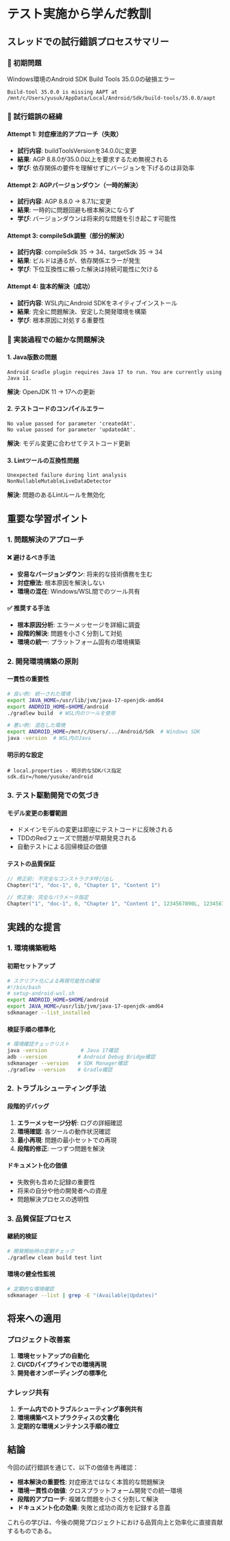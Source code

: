 # テスト実施から学んだ教訓

## スレッドでの試行錯誤プロセスサマリー

### 🚨 初期問題
Windows環境のAndroid SDK Build Tools 35.0.0の破損エラー
```
Build-tool 35.0.0 is missing AAPT at /mnt/c/Users/yusuk/AppData/Local/Android/Sdk/build-tools/35.0.0/aapt
```

### 🔄 試行錯誤の経緯

#### Attempt 1: 対症療法的アプローチ（失敗）
- **試行内容**: buildToolsVersionを34.0.0に変更
- **結果**: AGP 8.8.0が35.0.0以上を要求するため無視される
- **学び**: 依存関係の要件を理解せずにバージョンを下げるのは非効率

#### Attempt 2: AGPバージョンダウン（一時的解決）
- **試行内容**: AGP 8.8.0 → 8.7.1に変更
- **結果**: 一時的に問題回避も根本解決にならず
- **学び**: バージョンダウンは将来的な問題を引き起こす可能性

#### Attempt 3: compileSdk調整（部分的解決）
- **試行内容**: compileSdk 35 → 34、targetSdk 35 → 34
- **結果**: ビルドは通るが、依存関係エラーが発生
- **学び**: 下位互換性に頼った解決は持続可能性に欠ける

#### Attempt 4: 抜本的解決（成功）
- **試行内容**: WSL内にAndroid SDKをネイティブインストール
- **結果**: 完全に問題解決、安定した開発環境を構築
- **学び**: 根本原因に対処する重要性

### 📝 実装過程での細かな問題解決

#### 1. Java版数の問題
```
Android Gradle plugin requires Java 17 to run. You are currently using Java 11.
```
**解決**: OpenJDK 11 → 17への更新

#### 2. テストコードのコンパイルエラー
```
No value passed for parameter 'createdAt'.
No value passed for parameter 'updatedAt'.
```
**解決**: モデル変更に合わせてテストコード更新

#### 3. Lintツールの互換性問題
```
Unexpected failure during lint analysis
NonNullableMutableLiveDataDetector
```
**解決**: 問題のあるLintルールを無効化

## 重要な学習ポイント

### 1. 問題解決のアプローチ

#### ❌ 避けるべき手法
- **安易なバージョンダウン**: 将来的な技術債務を生む
- **対症療法**: 根本原因を解決しない
- **環境の混在**: Windows/WSL間でのツール共有

#### ✅ 推奨する手法
- **根本原因分析**: エラーメッセージを詳細に調査
- **段階的解決**: 問題を小さく分割して対処
- **環境の統一**: プラットフォーム固有の環境構築

### 2. 開発環境構築の原則

#### 一貫性の重要性
```bash
# 良い例: 統一された環境
export JAVA_HOME=/usr/lib/jvm/java-17-openjdk-amd64
export ANDROID_HOME=$HOME/android
./gradlew build  # WSL内のツールを使用

# 悪い例: 混在した環境
export ANDROID_HOME=/mnt/c/Users/.../Android/Sdk  # Windows SDK
java -version  # WSL内のJava
```

#### 明示的な設定
```properties
# local.properties - 明示的なSDKパス指定
sdk.dir=/home/yusuke/android
```

### 3. テスト駆動開発での気づき

#### モデル変更の影響範囲
- ドメインモデルの変更は即座にテストコードに反映される
- TDDのRedフェーズで問題が早期発見される
- 自動テストによる回帰検証の価値

#### テストの品質保証
```kotlin
// 修正前: 不完全なコンストラクタ呼び出し
Chapter("1", "doc-1", 0, "Chapter 1", "Content 1")

// 修正後: 完全なパラメータ指定
Chapter("1", "doc-1", 0, "Chapter 1", "Content 1", 1234567890L, 1234567900L)
```

## 実践的な提言

### 1. 環境構築戦略

#### 初期セットアップ
```bash
# スクリプト化による再現可能性の確保
#!/bin/bash
# setup-android-wsl.sh
export ANDROID_HOME=$HOME/android
export JAVA_HOME=/usr/lib/jvm/java-17-openjdk-amd64
sdkmanager --list_installed
```

#### 検証手順の標準化
```bash
# 環境確認チェックリスト
java -version           # Java 17確認
adb --version          # Android Debug Bridge確認
sdkmanager --version   # SDK Manager確認
./gradlew --version    # Gradle確認
```

### 2. トラブルシューティング手法

#### 段階的デバッグ
1. **エラーメッセージ分析**: ログの詳細確認
2. **環境確認**: 各ツールの動作状況確認
3. **最小再現**: 問題の最小セットでの再現
4. **段階的修正**: 一つずつ問題を解決

#### ドキュメント化の価値
- 失敗例も含めた記録の重要性
- 将来の自分や他の開発者への資産
- 問題解決プロセスの透明性

### 3. 品質保証プロセス

#### 継続的検証
```bash
# 開発開始時の定期チェック
./gradlew clean build test lint
```

#### 環境の健全性監視
```bash
# 定期的な環境確認
sdkmanager --list | grep -E "(Available|Updates)"
```

## 将来への適用

### プロジェクト改善案
1. **環境セットアップの自動化**
2. **CI/CDパイプラインでの環境再現**
3. **開発者オンボーディングの標準化**

### ナレッジ共有
1. **チーム内でのトラブルシューティング事例共有**
2. **環境構築ベストプラクティスの文書化**
3. **定期的な環境メンテナンス手順の確立**

## 結論

今回の試行錯誤を通じて、以下の価値を再確認：

- **根本解決の重要性**: 対症療法ではなく本質的な問題解決
- **環境一貫性の価値**: クロスプラットフォーム開発での統一環境
- **段階的アプローチ**: 複雑な問題を小さく分割して解決
- **ドキュメント化の効果**: 失敗と成功の両方を記録する意義

これらの学びは、今後の開発プロジェクトにおける品質向上と効率化に直接貢献するものである。